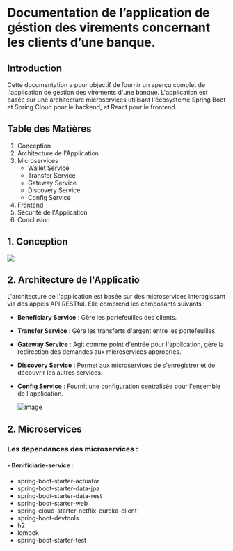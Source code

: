# Documentation de l’application de géstion des virements concernant les clients d’une banque.

## Introduction

Cette documentation a pour objectif de fournir un aperçu complet de l'application de gestion des virements d'une banque. L'application est basée sur une architecture microservices utilisant l'écosystème Spring Boot et Spring Cloud pour le backend, et React pour le frontend.

## Table des Matières

1. Conception
2. Architecture de l'Application
3. Microservices
   - Wallet Service
   - Transfer Service
   - Gateway Service
   - Discovery Service
   - Config Service
4. Frontend
5. Sécurité de l'Application
6. Conclusion

## 1. Conception

![](https://github.com/abdelhamid-labihi/abdelhamid-labihi-enset-adria-test-2024/blob/main/assets/conception.png)

## 2. Architecture de l'Applicatio

L'architecture de l'application est basée sur des microservices interagissant via des appels API RESTful. Elle comprend les composants suivants :
- **Beneficiary Service** : Gère les portefeuilles des clients.
- **Transfer Service** : Gère les transferts d'argent entre les portefeuilles.
- **Gateway Service** : Agit comme point d'entrée pour l'application, gère la redirection des demandes aux microservices appropriés.
- **Discovery Service** : Permet aux microservices de s'enregistrer et de découvrir les autres services.
- **Config Service** : Fournit une configuration centralisée pour l'ensemble de l'application.

  ![image](https://github.com/abdelhamid-labihi/abdelhamid-labihi-enset-adria-test-2024/blob/main/assets/architecture.png)

## 2. Microservices

### Les dependances des microservices :
#### - Benificiarie-service :
- spring-boot-starter-actuator
- spring-boot-starter-data-jpa
- spring-boot-starter-data-rest
- spring-boot-starter-web
- spring-cloud-starter-netflix-eureka-client
- spring-boot-devtools
- h2
- lombok
- spring-boot-starter-test

